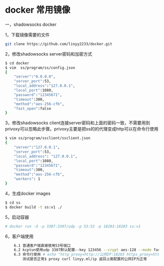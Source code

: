 docker 常用镜像
=============

一，shadowsocks docker

1，下载镜像需要的文件
```bash
git clone https://github.com/linyy2233/docker.git
```
2，修改shadowsocks server密码和加密方式
```bash
$ cd docker
$ vim  ss/program/ss/config.json
{
    "server":"0.0.0.0",
    "server_port":53,
    "local_address":"127.0.0.1",
    "local_port":1080,
    "password":"12345671",
    "timeout":300,
    "method":"aes-256-cfb",
    "fast_open":false
}
```

3，修改shadowsocks client连接server密码和上面的密码一致，不需要用到privoxy可以忽略此步骤。privoxy主要是把ss的的代理变成http可以在命令行使用
```bash
$ vim ss/program/ssclient/ssclient.json
{
    "server":"127.0.0.1",
    "server_port":53,
    "local_address": "127.0.0.1",
    "local_port":1080,
    "password":"12345671",
    "timeout":300,
    "method":"aes-256-cfb",
    "workers": 1
}
```

4，生成docker images
```bash
$ cd ss
$ docker build -t ss:v1 ./
```

5，启动容器
```bash
# docker run -d -p 3307:3307/udp -p 53:53 -p 18203:18203 ss:v1
```

6，客户端使用
```bash
	6.1 普通客户端直接使用53号端口
	6.2 kcptun使用udp 3307默认配置--key 123456 --crypt aes-128 --mode fast2，修改ss/supervisor.d/kcptun.ini
	6.3 命令行使用 # echo "http_proxy=http://公网IP:18203 https_proxy=http://公网IP:18203 $*" > /usr/local/bin/proxy ;chmod +x /usr/local/bin/proxy
	    测试是否正常$ proxy curl linyy.ml/ip 返回上面配置的公网IP为正常
```
